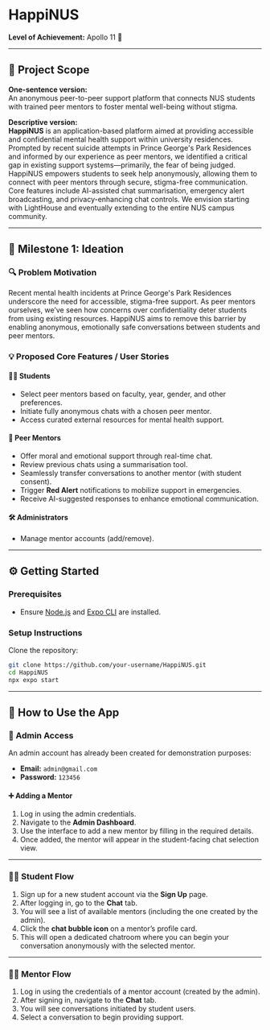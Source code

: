# HappiNUS

**Level of Achievement:** Apollo 11 🚀

---

## 📌 Project Scope

**One-sentence version:**  
An anonymous peer-to-peer support platform that connects NUS students with trained peer mentors to foster mental well-being without stigma.

**Descriptive version:**  
**HappiNUS** is an application-based platform aimed at providing accessible and confidential mental health support within university residences. Prompted by recent suicide attempts in Prince George's Park Residences and informed by our experience as peer mentors, we identified a critical gap in existing support systems—primarily, the fear of being judged. HappiNUS empowers students to seek help anonymously, allowing them to connect with peer mentors through secure, stigma-free communication. Core features include AI-assisted chat summarisation, emergency alert broadcasting, and privacy-enhancing chat controls. We envision starting with LightHouse and eventually extending to the entire NUS campus community.

---

## 🚀 Milestone 1: Ideation

### 🔍 Problem Motivation
Recent mental health incidents at Prince George's Park Residences underscore the need for accessible, stigma-free support. As peer mentors ourselves, we’ve seen how concerns over confidentiality deter students from using existing resources. HappiNUS aims to remove this barrier by enabling anonymous, emotionally safe conversations between students and peer mentors.

### 💡 Proposed Core Features / User Stories

#### 👨‍🎓 Students
- Select peer mentors based on faculty, year, gender, and other preferences.
- Initiate fully anonymous chats with a chosen peer mentor.
- Access curated external resources for mental health support.

#### 🤝 Peer Mentors
- Offer moral and emotional support through real-time chat.
- Review previous chats using a summarisation tool.
- Seamlessly transfer conversations to another mentor (with student consent).
- Trigger **Red Alert** notifications to mobilize support in emergencies.
- Receive AI-suggested responses to enhance emotional communication.

#### 🛠 Administrators
- Manage mentor accounts (add/remove).

---

## ⚙️ Getting Started

### Prerequisites
- Ensure [Node.js](https://nodejs.org/) and [Expo CLI](https://docs.expo.dev/get-started/installation/) are installed.

### Setup Instructions

Clone the repository:

```bash
git clone https://github.com/your-username/HappiNUS.git
cd HappiNUS
npx expo start
```

---

## 👥 How to Use the App

### 🔐 Admin Access
An admin account has already been created for demonstration purposes:

- **Email:** `admin@gmail.com`  
- **Password:** `123456`

#### ➕ Adding a Mentor
1. Log in using the admin credentials.
2. Navigate to the **Admin Dashboard**.
3. Use the interface to add a new mentor by filling in the required details.
4. Once added, the mentor will appear in the student-facing chat selection view.

---

### 🧑‍🎓 Student Flow
1. Sign up for a new student account via the **Sign Up** page.
2. After logging in, go to the **Chat** tab.
3. You will see a list of available mentors (including the one created by the admin).
4. Click the **chat bubble icon** on a mentor’s profile card.
5. This will open a dedicated chatroom where you can begin your conversation anonymously with the selected mentor.

---

### 🧑‍🏫 Mentor Flow
1. Log in using the credentials of a mentor account (created by the admin).
2. After signing in, navigate to the **Chat** tab.
3. You will see conversations initiated by student users.
4. Select a conversation to begin providing support.
